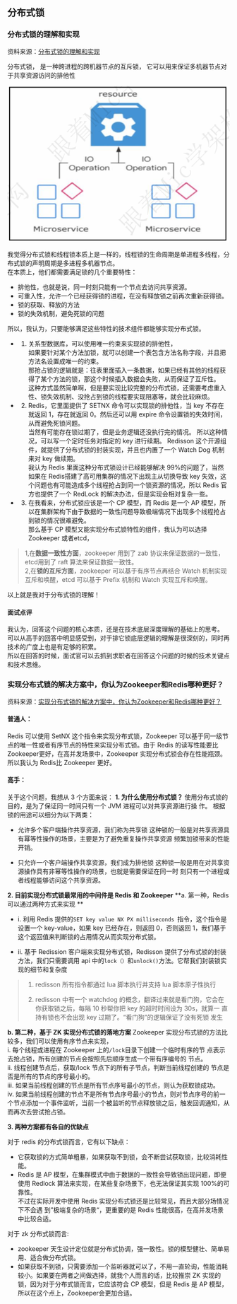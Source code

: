 ## 分布式锁

### 分布式锁的理解和实现

资料来源：[分布式锁的理解和实现](https://www.toutiao.com/video/7081573477920014878/?from_scene=all)

分布式锁， 是一种跨进程的跨机器节点的互斥锁， 它可以用来保证多机器节点对于共享资源访问的排他性<br/>

![image-20221008143503512](img/image-20221008143503512.png ':size=40%')

我觉得分布式锁和线程锁本质上是一样的，线程锁的生命周期是单进程多线程，分布式锁的声明周期是多进程多机器节点。<br/>
在本质上，他们都需要满足锁的几个重要特性：<br/>

-  排他性，也就是说，同一时刻只能有一个节点去访问共享资源。<br/>
-  可重入性，允许一个已经获得锁的进程，在没有释放锁之前再次重新获得锁。<br/>
-  锁的获取、释放的方法<br/>
-  锁的失效机制，避免死锁的问题<br/>


所以，我认为，只要能够满足这些特性的技术组件都能够实现分布式锁。<br/>

- 1. 关系型数据库，可以使用唯一约束来实现锁的排他性，<br/>
如果要针对某个方法加锁，就可以创建一个表包含方法名称字段，并且把方法名设置成唯一的约束。<br/>
那抢占锁的逻辑就是：往表里面插入一条数据，如果已经有其他的线程获得了某个方法的锁，那这个时候插入数据会失败，从而保证了互斥性。<br/>
这种方式虽然简单啊，但是要实现比较完整的分布式锁，还需要考虑重入性、锁失效机制、没抢占到锁的线程要实现阻塞等，就会比较麻烦。<br/>
- 2. Redis，它里面提供了 SETNX 命令可以实现锁的排他性，当 key 不存在就返回 1，存在就返回 0。然后还可以用 expire 命令设置锁的失效时间，从而避免死锁问题。<br/>
当然有可能存在锁过期了，但是业务逻辑还没执行完的情况。 所以这种情况，可以写一个定时任务对指定的 key 进行续期。
Redisson 这个开源组件，就提供了分布式锁的封装实现，并且也内置了一个 Watch Dog 机制来对 key 做续期。<br/>
我认为 Redis 里面这种分布式锁设计已经能够解决 99%的问题了，当然如果在 Redis搭建了高可用集群的情况下出现主从切换导致 key 失效，这个问题也有可能造成多个线程抢占到同一个锁资源的情况，所以 Redis 官方也提供了一个 RedLock 的解决办法，但是实现会相对复杂一些。<br/>
- 3. 在我看来，分布式锁应该是一个 CP 模型，而 Redis 是一个 AP 模型，所以在集群架构下由于数据的一致性问题导致极端情况下出现多个线程抢占到锁的情况很难避免。<br/>
那么基于 CP 模型又能实现分布式锁特性的组件，我认为可以选择 Zookeeper 或者etcd，<br/>
>  1,在**数据一致性方面**，zookeeper 用到了 zab 协议来保证数据的一致性，etcd用到了 raft 算法来保证数据一致性。<br/>
> 2,在**锁的互斥方面**，zookeeper 可以基于有序节点再结合 Watch 机制实现互斥和唤醒，etcd 可以基于 Prefix 机制和 Watch 实现互斥和唤醒。<br/>

以上就是我对于分布式锁的理解！<br/>

#### 面试点评

我认为，回答这个问题的核心本质，还是在技术底层深度理解的基础上的思考。<br/>
可以从高手的回答中明显感受到，对于排它锁底层逻辑的理解是很深刻的，同时再技术的广度上也是有足够的积累。<br/>
所以在回答的时候，面试官可以去抓到求职者在回答这个问题的时候的技术关键点和技术思维。  

### 实现分布式锁的解决方案中，你认为Zookeeper和Redis哪种更好？

资料来源：[实现分布式锁的解决方案中，你认为Zookeeper和Redis哪种更好？](https://www.toutiao.com/video/7032604058363888135/)

#### 普通人：
Redis 可以使用 SetNX 这个指令来实现分布式锁，Zookeeper 可以基于同一级节点的唯一性或者有序节点的特性来实现分布式锁。由于 Redis 的读写性能要比 Zookeeper更好，在高并发场景中，Zookeeper 实现分布式锁会存在性能瓶颈。所以我认为 Redis比 Zookeeper 更好。
#### 高手：
关于这个问题，我想从 3 个方面来说：
**1. 为什么使用分布式锁？**
使用分布式锁的目的，是为了保证同一时间只有一个 JVM 进程可以对共享资源进行操
作。
根据锁的用途可以细分为以下两类：

- 允许多个客户端操作共享资源，我们称为共享锁
  这种锁的一般是对共享资源具有幂等性操作的场景，主要是为了避免重复操作共享资源
  频繁加锁带来的性能开销。

- 只允许一个客户端操作共享资源，我们成为排他锁
  这种锁一般是用在对共享资源操作具有非幂等性操作的场景，也就是需要保证在同一时
  刻只有一个进程或者线程能够访问这个共享资源。

**2. 目前实现分布式锁最常用的中间件是 Redis 和 Zookeeper**
 **a. 第一种，Redis 可以通过两种方式来实现  **

- i. 利用 Redis 提供的`SET key value NX PX milliseconds `指令，这个指令是设置一个 key-value，如果 key 已经存在，则返回 0，否则返回 1，我们基于这个返回值来判断锁的占用情况从而实现分布式锁。

- ii. 基于 Redission 客户端来实现分布式锁，Redisson 提供了分布式锁的封装方法，我们只需要调用 api 中的`lock（）`和`unlock()`方法。它帮我们封装锁实现的细节和复杂度

> 1. redisson 所有指令都通过 lua 脚本执行并支持 lua 脚本原子性执行
>
> 2. redisson 中有一个 watchdog 的概念，翻译过来就是看门狗，它会在
>    你获取锁之后，每隔 10 秒帮你把 key 的超时时间设为 30s，就算一
>    直持有锁也不会出现 key 过期了。“看门狗”的逻辑保证了没有死锁
>    发生  

**b. 第二种，基于 ZK 实现分布式锁的落地方案**
Zookeeper 实现分布式锁的方法比较多，我们可以使用有序节点来实现，<br/>
i. 每个线程或进程在 Zookeeper 上的`/lock`目录下创建一个临时有序的节
点表示去抢占锁，所有创建的节点会按照先后顺序生成一个带有序编号的
节点。<br/>
ii. 线程创建节点后，获取/lock 节点下的所有子节点，判断当前线程创建的
节点是否是所有的节点的序号最小的。<br/>
iii. 如果当前线程创建的节点是所有节点序号最小的节点，则认为获取锁成功。<br/>
iv. 如果当前线程创建的节点不是所有节点序号最小的节点，则对节点序号的前一个节点添加一个事件监听，当前一个被监听的节点释放锁之后，触发回调通知，从而再次去尝试抢占锁。<br/>

**3. 两种方案都有各自的优缺点**<br/>

对于 redis 的分布式锁而言，它有以下缺点：<br/>

- 它获取锁的方式简单粗暴，如果获取不到锁，会不断尝试获取锁，比较消耗性能。<br/>
- Redis 是 AP 模型，在集群模式中由于数据的一致性会导致锁出现问题，即便使用
  Redlock 算法来实现，在某些复杂场景下，也无法保证其实现 100%的可靠性。<br/>
  不过在实际开发中使用 Redis 实现分布式锁还是比较常见，而且大部分场情况下不会遇
  到”极端复杂的场景“，更重要的是 Redis 性能很高，在高并发场景中比较合适。  <br/>

对于 zk 分布式锁而言:<br/>
- zookeeper 天生设计定位就是分布式协调，强一致性。锁的模型健壮、简单易用、适合做分布式锁。<br/>
- 如果获取不到锁，只需要添加一个监听器就可以了，不用一直轮询，性能消耗较小。如果要在两者之间做选择，就我个人而言的话，比较推崇 ZK 实现的锁，因为对于分布式锁而言，它应该符合 CP 模型，但是 Redis 是 AP 模型，所以在这个点上，Zookeeper会更加合适。  <br/>